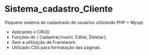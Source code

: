 # Sistema_cadastro_Cliente
Pequeno sistema de cadastrado de usuários utilizando PHP + Mysql.
- Aplicando o CRUD.
- Funções de ( Cadastrar,Inserir, Editar, Deletar);
- Sem a utilização de Framework.
- Utilizado CSS para formatação das páginas. 

